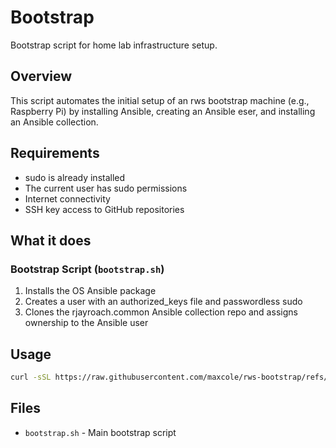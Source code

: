 # Bootstrap

Bootstrap script for home lab infrastructure setup.

## Overview

This script automates the initial setup of an rws bootstrap machine (e.g., Raspberry Pi) by installing Ansible, creating an Ansible eser, and installing an Ansible collection.

## Requirements

- sudo is already installed
- The current user has sudo permissions
- Internet connectivity
- SSH key access to GitHub repositories

## What it does

### Bootstrap Script (`bootstrap.sh`)

1. Installs the OS Ansible package
2. Creates a user with an authorized_keys file and passwordless sudo
3. Clones the rjayroach.common Ansible collection repo and assigns ownership to the Ansible user

## Usage

```bash
curl -sSL https://raw.githubusercontent.com/maxcole/rws-bootstrap/refs/heads/main/bootstrap.sh | bash -s -- -icu ansible
```

## Files

- `bootstrap.sh` - Main bootstrap script
